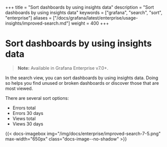 +++
title = "Sort dashboards by using insights data"
description = "Sort dashboards by using insights data"
keywords = ["grafana", "search", "sort", "enterprise"]
aliases = ["/docs/grafana/latest/enterprise/usage-insights/improved-search.md"]
weight = 400
+++

# Sort dashboards by using insights data

> **Note:** Available in Grafana Enterprise v7.0+.

In the search view, you can sort dashboards by using insights data. Doing so helps you find unused or broken dashboards or discover those that are most viewed.

There are several sort options:
- Errors total
- Errors 30 days
- Views total
- Views 30 days

{{< docs-imagebox img="/img/docs/enterprise/improved-search-7-5.png" max-width="650px" class="docs-image--no-shadow" >}}

